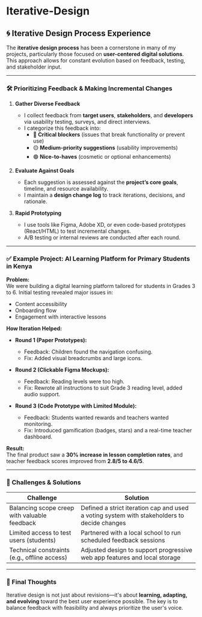 # Iterative-Design

## 🌀 Iterative Design Process Experience

The **iterative design process** has been a cornerstone in many of my projects, particularly those focused on **user-centered digital solutions**. This approach allows for constant evolution based on feedback, testing, and stakeholder input.

---

### 🛠️ Prioritizing Feedback & Making Incremental Changes

1. **Gather Diverse Feedback**
   - I collect feedback from **target users**, **stakeholders**, and **developers** via usability testing, surveys, and direct interviews.
   - I categorize this feedback into:
     - 🔴 **Critical blockers** (issues that break functionality or prevent use)
     - 🟡 **Medium-priority suggestions** (usability improvements)
     - 🟢 **Nice-to-haves** (cosmetic or optional enhancements)

2. **Evaluate Against Goals**
   - Each suggestion is assessed against the **project’s core goals**, timeline, and resource availability.
   - I maintain a **design change log** to track iterations, decisions, and rationale.

3. **Rapid Prototyping**
   - I use tools like Figma, Adobe XD, or even code-based prototypes (React/HTML) to test incremental changes.
   - A/B testing or internal reviews are conducted after each round.

---

### ✅ Example Project: AI Learning Platform for Primary Students in Kenya

**Problem:**  
We were building a digital learning platform tailored for students in Grades 3 to 6. Initial testing revealed major issues in:
- Content accessibility
- Onboarding flow
- Engagement with interactive lessons

**How Iteration Helped:**
- **Round 1 (Paper Prototypes):**
  - Feedback: Children found the navigation confusing.
  - Fix: Added visual breadcrumbs and large icons.

- **Round 2 (Clickable Figma Mockups):**
  - Feedback: Reading levels were too high.
  - Fix: Rewrote all instructions to suit Grade 3 reading level, added audio support.

- **Round 3 (Code Prototype with Limited Module):**
  - Feedback: Students wanted rewards and teachers wanted monitoring.
  - Fix: Introduced gamification (badges, stars) and a real-time teacher dashboard.

**Result:**  
The final product saw a **30% increase in lesson completion rates**, and teacher feedback scores improved from **2.8/5 to 4.6/5**.

---

### 🧗 Challenges & Solutions

| Challenge                                      | Solution                                               |
|-----------------------------------------------|--------------------------------------------------------|
| Balancing scope creep with valuable feedback  | Defined a strict iteration cap and used a voting system with stakeholders to decide changes |
| Limited access to test users (students)       | Partnered with a local school to run scheduled feedback sessions |
| Technical constraints (e.g., offline access)  | Adjusted design to support progressive web app features and local storage |

---

### 🔁 Final Thoughts

Iterative design is not just about revisions—it's about **learning, adapting, and evolving** toward the best user experience possible. The key is to balance feedback with feasibility and always prioritize the user's voice.
